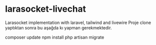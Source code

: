 # larasocket-livechat

Larasocket implementation with laravel, tailwind and livewire
Proje clone yaptıktan sonra bu aşağda kı yapman gerekmektedir.

composer update
npm install
php artisan migrate
